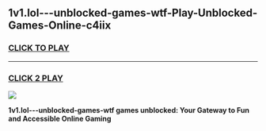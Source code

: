 
## 1v1.lol---unblocked-games-wtf-Play-Unblocked-Games-Online-c4iix
<h3>
<a href="https://premium76.site?title=1v1.lol---unblocked-games-wtf&ref=24A">CLICK TO PLAY</a></h3>
<hr>

<h3>
<a href="https://premium76.site?title=1v1.lol---unblocked-games-wtf&ref=24A">CLICK 2 PLAY</a>
  
</h3>

<a href="https://premium76.site?title=1v1.lol---unblocked-games-wtf&ref=24A"><img src="https://clearcache.store/games.png"></a>


**1v1.lol---unblocked-games-wtf games unblocked: Your Gateway to Fun and Accessible Online Gaming**
